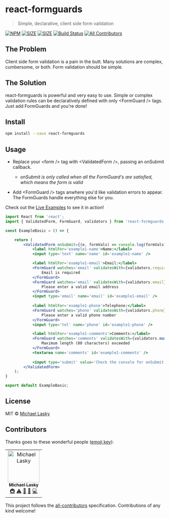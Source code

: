 # react-formguards
> Simple, declarative, client side form validation

[![NPM](https://img.shields.io/npm/v/react-formguards.svg)](https://www.npmjs.com/package/react-formguards) [![SIZE](https://img.shields.io/bundlephobia/min/react-formguards/latest.svg)](https://bundlephobia.com/result?p=react-formguards) [![SIZE](https://img.shields.io/bundlephobia/minzip/react-formguards/latest.svg)](https://bundlephobia.com/result?p=react-formguards) [![Build Status](https://travis-ci.com/michaellasky/react-formguards.svg?branch=master)](https://travis-ci.com/michaellasky/react-formguards) [![All Contributors](https://img.shields.io/badge/all_contributors-1-orange.svg?style=flat-square)](#contributors) 

## The Problem

Client side form validation is a pain in the butt.  Many solutions are complex, cumbersome, or both.  Form validation should be simple.

## The Solution

react-formguards is powerful and very easy to use.  Simple or complex validation rules can be declaratively defined with only &lt;FormGuard /&gt; tags.  Just add FormGuards and you're done!

## Install

```bash
npm install --save react-formguards
```

## Usage

* Replace your &lt;form /&gt; tag with &lt;ValidatedForm /&gt;, passing an onSubmit callback.  
  * *onSubmit is only called when all the FormGuard's are satisfied, which means the form is valid*

* Add &lt;FormGuard /&gt; tags anwhere you'd like validation errors to appear.  The FormGuards handle everything else for you.

Check out the [Live Examples](https://michaellasky.github.io/react-formguards/) to see it in action!

```jsx
import React from 'react';
import { ValidatedForm, FormGuard, validators } from 'react-formguards'

const ExampleBasic = () => {

    return (
        <ValidatedForm onSubmit={(e, formVals) => console.log(formVals)}>
            <label htmlFor='example1-name'>Name:</label>
            <input type='text' name='name' id='example1-name' />

            <label htmlFor='example1-email'>Email:</label>
            <FormGuard watches='email' validatesWith={validators.required} >
                Email is required  
            </FormGuard> 
            <FormGuard watches='email' validatesWith={validators.email} >
                Please enter a valid email address  
            </FormGuard> 
            <input type='email' name='email' id='example1-email' />  
            
            <label htmlFor='example1-phone'>Telephone:</label>
            <FormGuard watches='phone' validatesWith={validators.phone} >
                Please enter a valid phone number  
            </FormGuard> 
            <input type='tel' name='phone' id='example1-phone' />  

            <label htmlFor='example1-comments'>Comments:</label>
            <FormGuard watches='comments' validatesWith={validators.maxLength(80)} >
                Maximum length (80 characters) exceeded
            </FormGuard> 
            <textarea name='comments' id='example1-comments' />  
            
            <input type='submit' value='Check the console for onSubmit' />
        </ValidatedForm>
    );
}

export default ExampleBasic;
```

## License

MIT © [Michael Lasky](https://github.com/NuclearHorseStudios)

## Contributors

Thanks goes to these wonderful people ([emoji key](https://allcontributors.org/docs/en/emoji-key)):

<!-- ALL-CONTRIBUTORS-LIST:START - Do not remove or modify this section -->
<!-- prettier-ignore -->
<table><tr><td align="center"><a href="https://github.com/michaellasky"><img src="https://avatars2.githubusercontent.com/u/6646599?v=4" width="100px;" alt="Michael Lasky"/><br /><sub><b>Michael Lasky</b></sub></a><br /><a href="#infra-michaellasky" title="Infrastructure (Hosting, Build-Tools, etc)">🚇</a> <a href="https://github.com/michaellasky/react-formguards/commits?author=michaellasky" title="Tests">⚠️</a> <a href="https://github.com/michaellasky/react-formguards/commits?author=michaellasky" title="Documentation">📖</a> <a href="#maintenance-michaellasky" title="Maintenance">🚧</a> <a href="https://github.com/michaellasky/react-formguards/commits?author=michaellasky" title="Code">💻</a></td></tr></table>

<!-- ALL-CONTRIBUTORS-LIST:END -->

This project follows the [all-contributors](https://github.com/all-contributors/all-contributors) specification. Contributions of any kind welcome!
